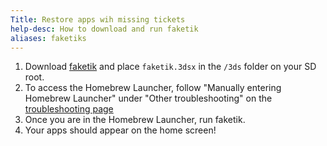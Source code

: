 ```yaml
---
Title: Restore apps wih missing tickets
help-desc: How to download and run faketik
aliases: faketiks
---
```


1. Download [faketik](https://github.com/ihaveamac/faketik/releases) and place `faketik.3dsx` in the `/3ds` folder on your SD root.
2. To access the Homebrew Launcher, follow "Manually entering Homebrew Launcher" under "Other troubleshooting" on the [troubleshooting page](https://3ds.hacks.guide/troubleshooting#other-troubleshooting)
3. Once you are in the Homebrew Launcher, run faketik.
4. Your apps should appear on the home screen!
